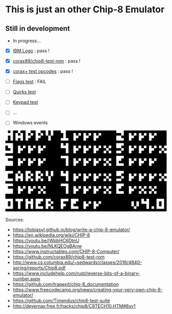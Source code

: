 # This is just an other Chip-8 Emulator
## Still in development

- In progress...

- [x] [IBM Logo](https://github.com/Timendus/chip8-test-suite) : pass ! 
- [x] [corax89/chip8-test-rom](https://github.com/corax89/chip8-test-rom) : pass !
- [x] [corax+ test opcodes](https://github.com/Timendus/chip8-test-suite) : pass !
- [ ] [Flags test](https://github.com/Timendus/chip8-test-suite) : FAIL 
- [ ] [Quirks test](https://github.com/Timendus/chip8-test-suite)
- [ ] [Keypad test](https://github.com/Timendus/chip8-test-suite)
- [ ] ...
 
- [ ] Windows events

![demo](./demo/demo.gif)

Sources: 
- https://tobiasvl.github.io/blog/write-a-chip-8-emulator/
- https://en.wikipedia.org/wiki/CHIP-8
- https://youtu.be/jWpbHC6DtnU
- https://youtu.be/NLKQEOgBAnw
- https://www.instructables.com/CHIP-8-Computer/
- https://github.com/corax89/chip8-test-rom
- http://www.cs.columbia.edu/~sedwards/classes/2016/4840-spring/reports/Chip8.pdf
- https://www.includehelp.com/rust/reverse-bits-of-a-binary-number.aspx
- https://github.com/trapexit/chip-8_documentation
- https://www.freecodecamp.org/news/creating-your-very-own-chip-8-emulator/
- https://github.com/Timendus/chip8-test-suite
- http://devernay.free.fr/hacks/chip8/C8TECH10.HTM#8xy1